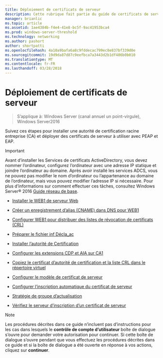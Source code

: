 ```yaml
---
title: Déploiement de certificats de serveur
description: Cette rubrique fait partie du guide de certificats de serveur de déploiement pour 802.1 X câblé et sans fil déploiements
manager: brianlic
ms.topic: article
ms.assetid: 1ae4384b-f4e4-41e8-bc5f-9ac41953bca4
ms.prod: windows-server-threshold
ms.technology: networking
ms.author: pashort
author: shortpatti
ms.openlocfilehash: 4a10a9bafa6a8c9fddecac799ec8e837bf339d0e
ms.sourcegitcommit: 19d9da87d87c9eefbca7a3443d2b1df486b0b010
ms.translationtype: MT
ms.contentlocale: fr-FR
ms.lasthandoff: 03/28/2018
---
```

# <a name="server-certificate-deployment"></a>Déploiement de certificats de serveur

>S’applique à: Windows Server (canal annuel un point-virgule), Windows Server2016

Suivez ces étapes pour installer une autorité de certification racine entreprise (CA) et déployer des certificats de serveur à utiliser avec PEAP et EAP.  
  
> [!IMPORTANT]  
> Avant d’installer les Services de certificats ActiveDirectory, vous devez nommer l’ordinateur, configurez l’ordinateur avec une adresse IP statique et joindre l’ordinateur au domaine. Après avoir installé les services ADCS, vous ne pouvez pas modifier le nom d’ordinateur ou l’appartenance au domaine de l’ordinateur, mais vous pouvez modifier l’adresse IP si nécessaire. Pour plus d’informations sur comment effectuer ces tâches, consultez Windows Server&reg; 2016 [Guide réseau de base](../../Core-Network-Guide.md).  

  
-   [Installer le WEB1 de serveur Web](../../../core-network-guide/cncg/server-certs/Install-the-Web-Server-WEB1.md)  
  
-   [Créer un enregistrement d’alias (CNAME) dans DNS pour WEB1](../../../core-network-guide/cncg/server-certs/Create-an-Alias-CNAME-Record-in-DNS-for-WEB1.md)  
  
-   [Configurer WEB1 pour distribuer des listes de révocation de certificats (CRL)](../../../core-network-guide/cncg/server-certs/Configure-WEB1-to-Distribute-Certificate-Revocation-Lists.md)  
  
-   [Préparer le fichier inf Décla_ac](../../../core-network-guide/cncg/server-certs/Prepare-the-CAPolicy-inf-File.md)  
  
-   [Installer l’autorité de Certification](../../../core-network-guide/cncg/server-certs/Install-the-Certification-Authority.md)  
  
-   [Configurer les extensions CDP et AIA sur CA1](../../../core-network-guide/cncg/server-certs/Configure-the-CDP-and-AIA-Extensions-on-CA1.md)  
  
-   [Copiez le certificat d’autorité de certification et la liste CRL dans le répertoire virtuel](../../../core-network-guide/cncg/server-certs/Copy-the-CA-Certificate-and-CRL-to-the-Virtual-Directory.md)  
  
-   [Configurer le modèle de certificat de serveur](../../../core-network-guide/cncg/server-certs/Configure-the-Server-Certificate-Template.md)  
  
-   [Configurer l’inscription automatique du certificat de serveur](../../../core-network-guide/cncg/server-certs/Configure-Server-Certificate-Autoenrollment.md)  
  
-   [Stratégie de groupe d’actualisation](../../../core-network-guide/cncg/server-certs/Refresh-Group-Policy.md)  
  
-   [Vérifiez le serveur d’inscription d’un certificat de serveur](../../../core-network-guide/cncg/server-certs/Verify-Server-Enrollment-of-a-Server-Certificate.md)  
  
> [!NOTE]  
> Les procédures décrites dans ce guide n’incluent pas d’instructions pour les cas dans lesquels le **contrôle de compte d’utilisateur** boîte de dialogue s’ouvre pour demander votre autorisation pour continuer. Si cette boîte de dialogue s’ouvre pendant que vous effectuez les procédures décrites dans ce guide et si la boîte de dialogue a été ouverte en réponse à vos actions, cliquez sur **continuer**.  
  


